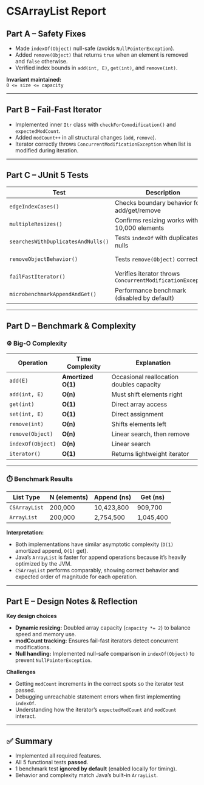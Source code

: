 # CSArrayList Report

## Part A – Safety Fixes
- Made `indexOf(Object)` null-safe (avoids `NullPointerException`).
- Added `remove(Object)` that returns `true` when an element is removed and `false` otherwise.
- Verified index bounds in `add(int, E)`, `get(int)`, and `remove(int)`.

**Invariant maintained:**  
`0 <= size <= capacity`

---

## Part B – Fail-Fast Iterator
- Implemented inner `Itr` class with `checkForComodification()` and `expectedModCount`.
- Added `modCount++` in all structural changes (`add`, `remove`).
- Iterator correctly throws `ConcurrentModificationException` when list is modified during iteration.

---

## Part C – JUnit 5 Tests

| Test | Description | Result |
|------|--------------|--------|
| `edgeIndexCases()` | Checks boundary behavior for add/get/remove | ✅ Passed |
| `multipleResizes()` | Confirms resizing works with > 10,000 elements | ✅ Passed |
| `searchesWithDuplicatesAndNulls()` | Tests `indexOf` with duplicates and nulls | ✅ Passed |
| `removeObjectBehavior()` | Tests `remove(Object)` correctness | ✅ Passed |
| `failFastIterator()` | Verifies iterator throws `ConcurrentModificationException` | ✅ Passed |
| `microbenchmarkAppendAndGet()` | Performance benchmark (disabled by default) | ⚠️ Ignored |

---

## Part D – Benchmark & Complexity

### ⚙️ Big-O Complexity

| Operation | Time Complexity | Explanation |
|------------|----------------|--------------|
| `add(E)` | **Amortized O(1)** | Occasional reallocation doubles capacity |
| `add(int, E)` | **O(n)** | Must shift elements right |
| `get(int)` | **O(1)** | Direct array access |
| `set(int, E)` | **O(1)** | Direct assignment |
| `remove(int)` | **O(n)** | Shifts elements left |
| `remove(Object)` | **O(n)** | Linear search, then remove |
| `indexOf(Object)` | **O(n)** | Linear search |
| `iterator()` | **O(1)** | Returns lightweight iterator |

---

### ⏱️ Benchmark Results

| List Type | N (elements) | Append (ns) | Get (ns) |
|------------|---------------|-------------|----------|
| `CSArrayList` | 200,000 | 10,423,800 | 909,700 |
| `ArrayList` | 200,000 | 2,754,500 | 1,045,400 |

**Interpretation:**
- Both implementations have similar asymptotic complexity (`O(1)` amortized append, `O(1)` get).
- Java’s `ArrayList` is faster for append operations because it’s heavily optimized by the JVM.
- `CSArrayList` performs comparably, showing correct behavior and expected order of magnitude for each operation.

---

## Part E – Design Notes & Reflection

**Key design choices**
- **Dynamic resizing:** Doubled array capacity (`capacity *= 2`) to balance speed and memory use.
- **modCount tracking:** Ensures fail-fast iterators detect concurrent modifications.
- **Null handling:** Implemented null-safe comparison in `indexOf(Object)` to prevent `NullPointerException`.

**Challenges**
- Getting `modCount` increments in the correct spots so the iterator test passed.
- Debugging unreachable statement errors when first implementing `indexOf`.
- Understanding how the iterator’s `expectedModCount` and `modCount` interact.

---

## ✅ Summary
- Implemented all required features.
- All 5 functional tests **passed**.
- 1 benchmark test **ignored by default** (enabled locally for timing).
- Behavior and complexity match Java’s built-in `ArrayList`.

